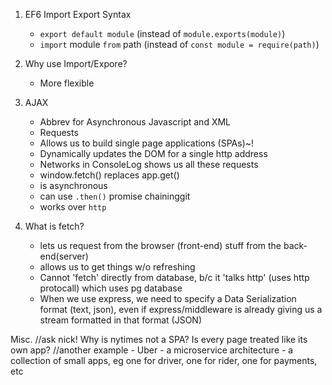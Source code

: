 1. EF6 Import Export Syntax
	- `export default module` (instead of `module.exports(module)`)
	- `import` module `from` path (instead of `const module = require(path)`)

2. Why use Import/Expore?
	- More flexible

3. AJAX
	- Abbrev for Asynchronous Javascript and XML
	- Requests 
	- Allows us to build single page applications (SPAs)~!
	- Dynamically updates the DOM for a single http address
	- Networks in ConsoleLog shows us all these requests
	- window.fetch() replaces app.get()
	- is asynchronous
	- can use `.then()` promise chaininggit 
	- works over `http`
4. What is fetch?
	- lets us request from the browser (front-end) stuff from the back-end(server)
	- allows us to get things w/o refreshing
	- Cannot 'fetch' directly from database, b/c it 'talks http' (uses http protocall)  which uses pg database
	- When we use express, we need to specify a Data Serialization format (text, json), even if express/middleware is already giving us a stream formatted in that format (JSON)

Misc.
	//ask nick! Why is nytimes not a SPA? Is every page treated like its own app?
	//another example - Uber - a microservice architecture - a collection of small apps, eg one for driver, one for rider, one for payments, etc